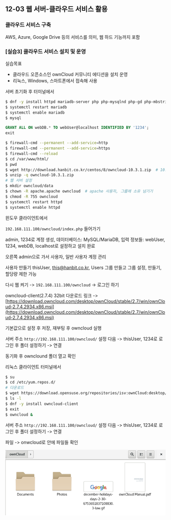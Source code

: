 ## 12-03 웹 서버-클라우드 서비스 활용

### 클라우드 서비스 구축

AWS, Azure, Google Drive 등의 서비스를 의미, 웹 하드 기능까지 포함

### [실습3] 클라우드 서비스 설치 및 운영

실습목표
- 클라우드 오픈소스인 ownCloud 커뮤니티 에디션을 설치 운영
- 리눅스, Windows, 스마트폰에서 접속해 사용

서버 초기화 후 터미널에서

```bash
$ dnf -y install httpd mariadb-server php php-mysqlnd php-gd php-mbstring php-pecl-zip php-xml php-json php-intl
$ systemctl restart mariadb
$ systemctl enable mariadb
$ mysql
```

```sql
GRANT ALL ON webDB.* TO webUser@localhost IDENTIFIED BY '1234';
exit
```

```bash
$ firewall-cmd --permanent --add-service=http
$ firewall-cmd --permanent --add-service=https
$ firewall-cmd --reload
$ cd /var/www/html/
$ pwd
$ wget http://download.hanbit.co.kr/centos/8/owncloud-10.3.1.zip  # 10.3.1 다운로드
$ unzip -q owncloud-10.3.1.zip
# 웹 서버 설정
$ mkdir owncloud/data
$ chown -R apache.apache owncloud  # apache 사용자, 그룹에 소유 넘기기
$ chmod -R 755 owncloud
$ systemctl restart httpd
$ systemctl enable httpd
```

윈도우 클라이언트에서

`192.168.111.100/owncloud/index.php` 들어가기

admin, 1234로 계정 생성, 데이터베이스: MySQL/MariaDB, 입력 정보들: webUser, 1234, webDB, localhost로 설정하고 설치 완료

오른쪽 admin으로 가서 사용자, 일반 사용자 계정 관리

사용자 만들기 thisUser, this@hanbit.co.kr, Users 그룹 만들고 그룹 설정, 만들기, 할당량 제한 가능

다시 웹 켜기 -> `192.168.111.100/owncloud` -> 로그인 하기

owncloud-client(2.7.4) 32bit 다운로드 링크 -> [https://download.owncloud.com/desktop/ownCloud/stable/2.7/win/ownCloud-2.7.4.2934.x86.msi](https://download.owncloud.com/desktop/ownCloud/stable/2.7/win/ownCloud-2.7.4.2934.x86.msi)

기본값으로 설정 후 저장, 재부팅 후 owncloud 실행

서버 주소 `http://192.168.111.100/owncloud/` 설정 다음 -> thisUser, 1234로 로그인 후 폴더 설정하기 -> 연결

동기화 후 ownclound 폴더 열고 확인

리눅스 클라이언트 터미널에서

```bash
$ su
$ cd /etc/yum.repos.d/
# 다운로드
$ wget https://download.opensuse.org/repositories/isv:ownCloud:desktop/CentOS_8/isv:ownCloud:desktop.repo
$ ls -l
$ dnf -y install owncloud-client
$ exit
$ owncloud &
```

서버 주소 `http://192.168.111.100/owncloud/` 설정 다음 -> thisUser, 1234로 로그인 후 폴더 설정하기 -> 연결

파일 -> onwcloud로 안에 파일들 확인

![12-03 실습 결과](./assets/12-03실습결과.png)
